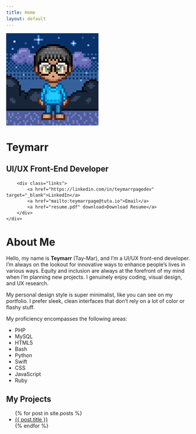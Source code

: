 ```yaml
---
title: Home
layout: default
---
```


<link rel="stylesheet" href="style.css">

<div class="container">
    <div class="left">
        <img src="avatar.png" alt="Teymarr's Profile Picture" class="profile-pic">

    
<h1 class="name">Teymarr</h1>
<h2 class="job-title">UI/UX Front-End Developer</h2>

        <div class="links">
            <a href="https://linkedin.com/in/teymarrpagedev" target="_blank">LinkedIn</a>
            <a href="mailto:teymarrpage@tuta.io">Email</a>
            <a href="resume.pdf" download>Download Resume</a>
        </div>
    </div>

 <div class="about-me">
    <h1>About Me</h1>
    <p>
        Hello, my name is <strong>Teymarr</strong> (Tay-Mar), and I’m a UI/UX front-end developer. I’m always on the lookout for innovative ways to enhance people’s lives in various ways. Equity and inclusion are always at the forefront of my mind when I’m planning new projects. I genuinely enjoy coding, visual design, and UX research.
    </p>
    <p>
        My personal design style is super minimalist, like you can see on my portfolio. I prefer sleek, clean interfaces that don’t rely on a lot of color or flashy stuff.
    </p>
    <p>
        My proficiency encompasses the following areas:
    </p>
    <ul>
        <li>PHP</li>
        <li>MySQL</li>
        <li>HTML5</li>
        <li>Bash</li>
        <li>Python</li>
        <li>Swift</li>
        <li>CSS</li>
        <li>JavaScript</li>
        <li>Ruby</li>
    </ul>
</div>

<div class="projects">
    <h2>My Projects</h2>
    <ul class="project-list">
        {% for post in site.posts %}
            <li>
                <a href="{{ post.url | relative_url }}">{{ post.title }}</a>
            </li>
        {% endfor %}
    </ul>
</div>

